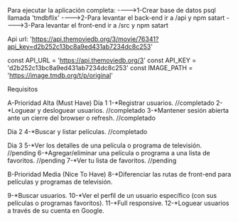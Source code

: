 Para ejecutar la aplicación completa:
---->1-Crear base de datos psql llamada 'tmdbflix'
---->2-Para levantar el back-end ir a /api y npm satart
---->3-Para levantar el front-end ir a /src y npm satart


Api url: 'https://api.themoviedb.org/3/movie/76341?api_key=d2b252c13bc8a9ed431ab7234dc8c253'


const API_URL = 'https://api.themoviedb.org/3'
const API_KEY = 'd2b252c13bc8a9ed431ab7234dc8c253'
const IMAGE_PATH = 'https://image.tmdb.org/t/p/original'



Requisitos

A-Prioridad Alta (Must Have)
  Día 1
  1-*Registrar usuarios.           //completado
  2-*Loguear y desloguear usuarios. //completado
  3-*Mantener sesión abierta ante un cierre del browser o refresh. //completado
  
  Dia 2
  4-*Buscar y listar películas.      //completado

  Dia 3
  5-*Ver los detalles de una película o programa de televisión. //pending
  6-*Agregar/eliminar una película o programa a una lista de favoritos. //pending
  7-*Ver tu lista de favoritos. //pending

B-Prioridad Media (Nice To Have)
  8-*Diferenciar las rutas de front-end para películas y programas de televisión.

  9-*Buscar usuarios.
  10-*Ver el perfil de un usuario específico (con sus películas o programas favoritos).
  11-*Full responsive.
  12-*Loguear usuarios a través de su cuenta en Google.   